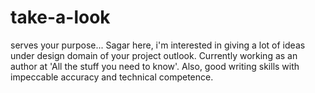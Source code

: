 # take-a-look
serves your purpose...
Sagar here, i'm interested in giving a lot of ideas under design domain of your project outlook.
Currently working as an author at 'All the stuff you need to know'.
Also, good writing skills with impeccable accuracy and technical competence.
